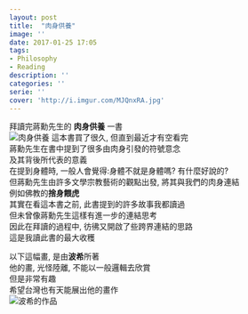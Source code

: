 ```yaml
---
layout: post
title:  "肉身供養"
image: ''
date: 2017-01-25 17:05
tags:
- Philosophy
- Reading
description: ''
categories: ''
serie: ''
cover: 'http://i.imgur.com/MJQnxRA.jpg'
---
```


拜讀完蔣勳先生的 **肉身供養** 一書<br />
<img src="http://images.sanmin.com.tw/Assets/product_images/986/986628161.jpg" alt="肉身供養">
這本書買了很久, 但直到最近才有空看完<br />
蔣勳先生在書中提到了很多由肉身引發的符號意念<br />
及其背後所代表的意義<br />
在提到身體時, 一般人會覺得:身體不就是身體嗎? 有什麼好說的?<br />
但蔣勳先生由許多文學宗教藝術的觀點出發, 將其與我們的肉身連結<br />
例如佛教的**捨身餵虎** <br />
其實在看這本書之前, 此書提到的許多故事我都讀過<br />
但未曾像蔣勳先生這樣有進一步的連結思考<br />
因此在拜讀的過程中, 彷彿又開啟了些跨界連結的思路<br />
這是我讀此書的最大收穫<br />

以下這幅畫, 是由**波希**所著<br />
他的畫, 光怪陸離, 不能以一般邏輯去欣賞<br />
但是非常有趣<br />
希望台灣也有天能展出他的畫作<br />
<img src="http://i.imgur.com/MJQnxRA.jpg" alt="波希的作品">

























